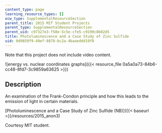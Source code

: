 ```yaml
---
content_type: page
learning_resource_types: []
ocw_type: SupplementalResourceSection
parent_title: 2015 MIT Student Projects
parent_type: SupplementalResourceSection
parent_uid: c97327e3-f58e-5c5e-cfe5-c9199c8b02d5
title: Photoluminescence and a Case Study of Zinc Sulfide
uid: 0d9859f9-49ef-8878-bc2a-4baaeddd19f8
---
```


Note that this project does not include video content.

![energy vs. nuclear coordinates graphs]({{< resource_file 0a5a0a73-84b6-cc48-8fd7-3c9859a63625 >}})

Description
-----------

An examination of the Frank-Condon principle and how this leads to the emission of light in certain materials.

[Photoluminescence and a Case Study of Zinc Sulfide (NB)]({{< baseurl >}}/resources/2015_anon3)

Courtesy MIT student.